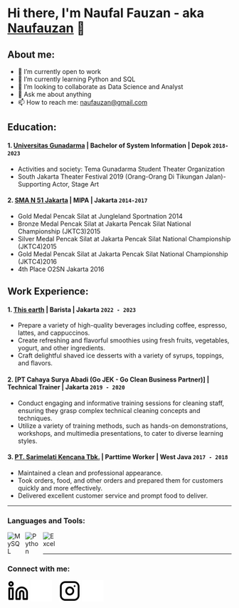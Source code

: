 # Hi there, I'm Naufal Fauzan - aka [Naufauzan](https://www.linkedin.com/in/naufauzan) 👋
## About me:
- 🔭 I’m currently open to work
- 🌱 I’m currently learning Python and SQL
- 👯 I’m looking to collaborate as Data Science and Analyst
- 💬 Ask me about anything
- 📫 How to reach me: naufauzan@gmail.com

## Education:

#### 1. [Universitas Gunadarma](https://gunadarma.ac.id) | Bachelor of System Information | Depok `2018-2023`
   - Activities and society: Tema Gunadarma Student Theater Organization
   - South Jakarta Theater Festival 2019 (Orang-Orang Di Tikungan Jalan)-Supporting Actor, Stage Art
 #### 2. [SMA N 51 Jakarta](https://sman51-jkt.sch.id) | MIPA | Jakarta `2014-2017`
   - Gold Medal Pencak Silat at Jungleland Sportnation 2014
   - Bronze Medal Pencak Silat at Jakarta Pencak Silat National Championship (JKTC3)2015
   - Silver Medal Pencak Silat at Jakarta Pencak Silat National Championship (JKTC4)2015
   - Gold Medal Pencak Silat at Jakarta Pencak Silat National Championship (JKTC4)2016
   - 4th Place O2SN Jakarta 2016

## Work Experience:
#### 1. [This earth](https://www.instagram.com/thisearth.id) | Barista | Jakarta `2022 - 2023`
   - Prepare a variety of high-quality beverages including coffee, espresso, lattes, and cappuccinos.
   - Create refreshing and flavorful smoothies using fresh fruits, vegetables, yogurt, and other ingredients.
   - Craft delightful shaved ice desserts with a variety of syrups, toppings, and flavors.
#### 2. [PT Cahaya Surya Abadi (Go JEK - Go Clean Business Partner)] | Technical Trainer | Jakarta `2019 - 2020`
   - Conduct engaging and informative training sessions for cleaning staff, ensuring they grasp complex technical cleaning concepts and techniques.
   - Utilize a variety of training methods, such as hands-on demonstrations, workshops, and multimedia presentations, to cater to diverse learning styles.
#### 3. [PT. Sarimelati Kencana Tbk.](https://sarimelatikencana.co.id) | Parttime Worker | West Java `2017 - 2018`
   - Maintained a clean and professional appearance.
   - Took orders, food, and other orders and prepared them for customers quickly and more effectively.
   - Delivered excellent customer service and prompt food to deliver.
     
---

### Languages and Tools:

[<img align="left" alt="MySQL" width="30px" src="https://cdn.jsdelivr.net/gh/devicons/devicon/icons/mysql/mysql-original.svg" style="padding-right:10px;" />][webdev]
[<img align="left" alt="Python" width="30px" src="https://upload.wikimedia.org/wikipedia/commons/thumb/c/c3/Python-logo-notext.svg/110px-Python-logo-notext.svg.png?20100317150552" style="padding-right:10px;" />][webdev]
[<img align="left" alt="Excel" width="30px" src="https://is2-ssl.mzstatic.com/image/thumb/Purple126/v4/a8/fd/5a/a8fd5a84-c6f1-355f-3b9f-6e86598efaa3/XCEL.png/1200x630bb.png" style="padding-right:10px;" />][webdev]

<br />
<br />

---
### Connect with me:

[![website](./img/linkedin-light.svg)](https://www.linkedin.com/in/naufauzan#gh-light-mode-only)
[![website](./img/linkedin-dark.svg)](https://www.linkedin.com/in/naufauzan#gh-dark-mode-only)
&nbsp;&nbsp;
[![website](./img/instagram-light.svg)](https://instagram.com/naufauzan#gh-light-mode-only)
[![website](./img/instagram-dark.svg)](https://instagram.com/naufauzan#gh-dark-mode-only)



[webdev]: https://github.com/naufauzan/naufauzan
